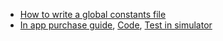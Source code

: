 - [How to write a global constants file](https://www.luby.info/2015/02/15/swift-constants-files.html)
- [In app purchase guide](https://www.appcoda.com/in-app-purchases-guide/), [Code](https://github.com/appcoda/In-app-Purchase-Game-Demo), [Test in simulator](https://www.youtube.com/watch?v=YPQG0adwioA&ab_channel=iOSAcademy)
